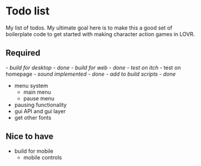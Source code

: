 # Todo list
My list of todos. My ultimate goal here is to make this a good set of boilerplate code to get started with making character action games in LOVR.

## Required
*- build for desktop - done*
*- build for web - done*
    *- test on itch*
    - test on homepage
*- sound implemented - done*
    *- add to build scripts - done*
- menu system
    - main menu
    - pause menu
- pausing functionality
- gui API and gui layer
- get other fonts

## Nice to have
- build for mobile
    - mobile controls